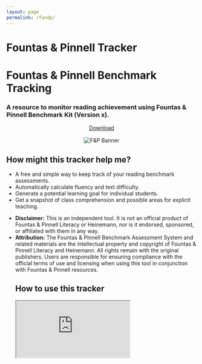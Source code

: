 ```yaml
---
layout: page
permalink: /fandp/
---
```

<div class="hero-header">
  <h1 class="hero-title">Fountas & Pinnell Tracker</h1>
</div>
<h1>Fountas & Pinnell Benchmark Tracking</h1>
<h3>A resource to monitor reading achievement using Fountas & Pinnell Benchmark Kit (Version x).</h3>

<div class="flex-columns" style="display: flex; gap: 20px; text-align: center;">
  <!-- Column 1 -->
  <div style="flex: 1;">
    <a href="https://docs.google.com/spreadsheets/d/1_8OpI1wMISifLGRQoAZTdxuTRBWRspQwAzfHRFBXyUA/edit?usp=sharing" class="btn btn-primary" download>Download</a>
  </div>
</div>

<div style="text-align:center; margin-top: 16px;">
  <img src="{{ '/assets/img/fandpbanner.png' | relative_url }}" alt="F&P Banner" />
</div>

<h2>How might this tracker help me?</h2>
<ul class="lead">
  <li>A free and simple way to keep track of your reading benchmark assessments.</li>
  <li>Automatically calculate fluency and text difficulty. </li>
  <li>Generate a potential learning goal for individual students.</li>
  <li>Get a snapshot of class comprehension and possible areas for explicit teaching.</li>
</ul>
<p></p>
<ul class="lead">
  <li><strong>Disclaimer:</strong> This is an independent tool. It is not an official product of Fountas & Pinnell Literacy or Heinemann, nor is it endorsed, sponsored, or affiliated with them in any way.
  <li><strong>Attribution:</strong> The Fountas & Pinnell Benchmark Assessment System and related materials are the intellectual property and copyright of Fountas & Pinnell Literacy and Heinemann. All rights remain with the original publishers. Users are responsible for ensuring compliance with the official terms of use and licensing when using this tool in conjunction with Fountas & Pinnell resources.

<h2>How to use this tracker</h2>
<div class="video-embed">
  <iframe
    src="https://www.youtube.com/embed/0uNHvtxBk0Y?si=0okQIk8FU8LET7ds"
    title="YouTube video player"
    allow="accelerometer; autoplay; clipboard-write; encrypted-media; gyroscope; picture-in-picture; web-share"
    referrerpolicy="strict-origin-when-cross-origin"
    allowfullscreen
    loading="lazy">
  </iframe>
</div>
